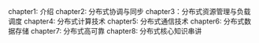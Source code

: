 chapter1: 介绍
chapter2: 分布式协调与同步
chapter3：分布式资源管理与负载调度
chapter4: 分布式计算技术
chapter5: 分布式通信技术
chapter6: 分布式数据存储
chapter7: 分布式高可靠
chapter8: 分布式核心知识串讲